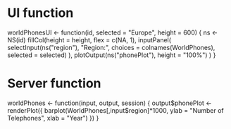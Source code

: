 # UI function
worldPhonesUI <- function(id, selected = "Europe", height = 600) {
  ns <- NS(id)
  fillCol(height = height, flex = c(NA, 1), 
    inputPanel(
      selectInput(ns("region"), "Region:", 
                  choices = colnames(WorldPhones),
                  selected = selected)
    ),
    plotOutput(ns("phonePlot"), height = "100%")
  )
}

# Server function
worldPhones <- function(input, output, session) {
  output$phonePlot <- renderPlot({
    barplot(WorldPhones[,input$region]*1000, 
            ylab = "Number of Telephones", xlab = "Year")
  })
}